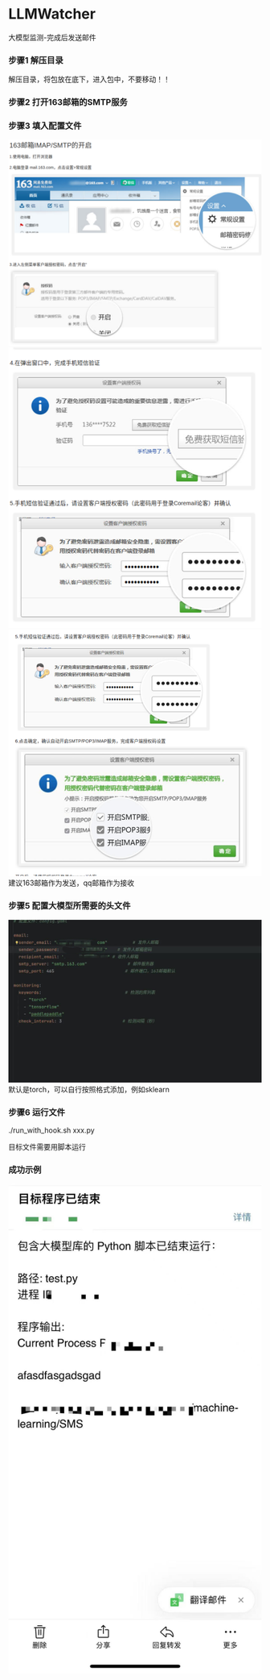 # LLMWatcher
大模型监测-完成后发送邮件

### 步骤1 解压目录

解压目录，将包放在底下，进入包中，不要移动！！

### 步骤2 打开163邮箱的SMTP服务

### 步骤3 填入配置文件

![](./1.png)
![](./2.png)
![](./3.png)
建议163邮箱作为发送，qq邮箱作为接收

### 步骤5 配置大模型所需要的头文件
![](./4.png)
默认是torch，可以自行按照格式添加，例如sklearn

### 步骤6 运行文件

./run_with_hook.sh xxx.py

目标文件需要用脚本运行
### 成功示例
![](./5.jpg)
